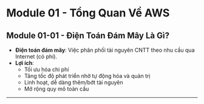 # Module 01 - Tổng Quan Về AWS

## Module 01-01 - Điện Toán Đám Mây Là Gì?
- **Điện toán đám mây**: Việc phân phối tài nguyên CNTT theo nhu cầu qua Internet (có phí).
- **Lợi ích**:
  - Tối ưu hóa chi phí
  - Tăng tốc độ phát triển nhờ tự động hóa và quản trị
  - Linh hoạt, dễ dàng thêm/bớt tài nguyên
  - Mở rộng quy mô toàn cầu

---
